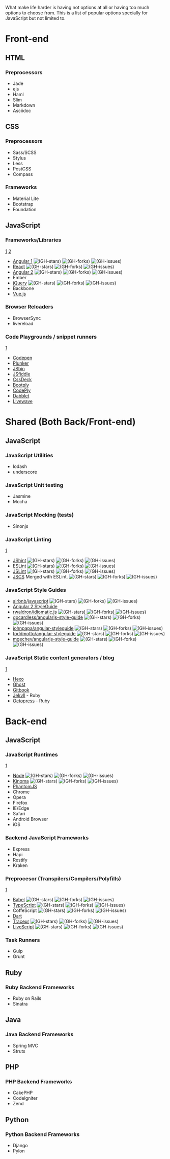 What make life harder is having not options at all or having too much options to choose from. 
This is a list of popular options specially for JavaScript but not limited to.

# Front-end

## HTML

### Preprocessors
 - Jade
 - ejs
 - Haml
 - Slim
 - Markdown
 - Asciidoc

## CSS

### Preprocessors
  - Sass/SCSS
  - Stylus
  - Less
  - PostCSS
  - Compass
  
### Frameworks
 - Material Lite
 - Bootstrap
 - Foundation

## JavaScript

### Frameworks/Libraries 
[1](http://jeffcarp.github.io/frontend-hyperpolyglot) [2](http://www.clock.co.uk/blog/javascript-frameworks-in-2016)

- [Angular 1](https://github.com/angular/angular.js) 
![(GH-stars)](https://img.shields.io/github/stars/angular/angular.js.svg?style=flat-square) ![(GH-forks)](https://img.shields.io/github/forks/angular/angular.js.svg?style=flat-square) ![(GH-issues)](https://img.shields.io/github/issues/angular/angular.js.svg?style=flat-square)
- [React](https://github.com/facebook/react) 
![(GH-stars)](https://img.shields.io/github/stars/facebook/react.svg?style=flat-square) ![(GH-forks)](https://img.shields.io/github/forks/facebook/react.svg?style=flat-square) ![(GH-issues)](https://img.shields.io/github/issues/facebook/react.svg?style=flat-square)
- [Angular 2](https://github.com/angular/angular) ![(GH-stars)](https://img.shields.io/github/stars/angular/angular.svg?style=flat-square) ![(GH-forks)](https://img.shields.io/github/forks/angular/angular.svg?style=flat-square) ![(GH-issues)](https://img.shields.io/github/issues/angular/angular.svg?style=flat-square)
- Ember
- [jQuery](https://github.com/jquery/jquery) 
![(GH-stars)](https://img.shields.io/github/stars/jquery/jquery.svg?style=flat-square) ![(GH-forks)](https://img.shields.io/github/forks/jquery/jquery.svg?style=flat-square) ![(GH-issues)](https://img.shields.io/github/issues/jquery/jquery.svg?style=flat-square)
- Backbone
- [Vue.js](https://github.com/vuejs/vue)


### Browser Reloaders
 - BrowserSync
 - livereload

### Code Playgrounds / snippet runners
 [1](https://www.sitepoint.com/7-code-playgrounds/)

 - [Codepen](http://codepen.io/)
 - [Plunker](https://plnkr.co/)
 - [JSbin](jsbin.com)
 - [JSfiddle](https://jsfiddle.net/)
 - [CssDeck](http://cssdeck.com/)
 - [Bootply](http://www.bootply.com)
 - [CodePly](http://www.codeply.com/) 
 - [Dabblet](http://dabblet.com/)
 - [Livewave](http://liveweave.com/)

# Shared (Both Back/Front-end)

## JavaScript

### JavaScript Utilities

- lodash
- underscore

### JavaScript Unit testing

- Jasmine
- Mocha

### JavaScript Mocking (tests)

- Sinonjs

### JavaScript Linting 
[1](https://www.sitepoint.com/comparison-javascript-linting-tools/)

 - [JShint](https://github.com/jshint/jshint) ![(GH-stars)](https://img.shields.io/github/stars/jshint/jshint.svg?style=flat-square) ![(GH-forks)](https://img.shields.io/github/forks/jshint/jshint.svg?style=flat-square) ![(GH-issues)](https://img.shields.io/github/issues/jshint/jshint.svg?style=flat-square)
 - [ESLint](https://github.com/eslint/eslint) ![(GH-stars)](https://img.shields.io/github/stars/eslint/eslint.svg?style=flat-square) ![(GH-forks)](https://img.shields.io/github/forks/eslint/eslint.svg?style=flat-square) ![(GH-issues)](https://img.shields.io/github/issues/eslint/eslint.svg?style=flat-square)
 - [JSLint](https://github.com/douglascrockford/JSLint) ![(GH-stars)](https://img.shields.io/github/stars/douglascrockford/JSLint.svg?style=flat-square) ![(GH-forks)](https://img.shields.io/github/forks/douglascrockford/JSLint.svg?style=flat-square) ![(GH-issues)](https://img.shields.io/github/issues/douglascrockford/JSLint.svg?style=flat-square)
 - [JSCS](https://github.com/jscs-dev/node-jscs) Merged with ESLint. ![(GH-stars)](https://img.shields.io/github/stars/jscs-dev/node-jscs.svg?style=flat-square) ![(GH-forks)](https://img.shields.io/github/forks/jscs-dev/node-jscs.svg?style=flat-square) ![(GH-issues)](https://img.shields.io/github/issues/jscs-dev/node-jscs.svg?style=flat-square)

### JavaScript Style Guides
 - [airbnb/javascript](https://github.com/airbnb/javascript) ![(GH-stars)](https://img.shields.io/github/stars/airbnb/javascript.svg?style=flat-square) ![(GH-forks)](https://img.shields.io/github/forks/airbnb/javascript.svg?style=flat-square) ![(GH-issues)](https://img.shields.io/github/issues/airbnb/javascript.svg?style=flat-square)
 - [Angular 2 StyleGuide](https://angular.io/styleguide) 
 - [rwaldron/idiomatic.js](https://github.com/rwaldron/idiomatic.js) ![(GH-stars)](https://img.shields.io/github/stars/rwaldron/idiomatic.js.svg?style=flat-square) ![(GH-forks)](https://img.shields.io/github/forks/rwaldron/idiomatic.js.svg?style=flat-square) ![(GH-issues)](https://img.shields.io/github/issues/rwaldron/idiomatic.js.svg?style=flat-square)
 - [gocardless/angularjs-style-guide](https://github.com/gocardless/angularjs-style-guide) ![(GH-stars)](https://img.shields.io/github/stars/gocardless/angularjs-style-guide.svg?style=flat-square) ![(GH-forks)](https://img.shields.io/github/forks/gocardless/angularjs-style-guide.svg?style=flat-square) ![(GH-issues)](https://img.shields.io/github/issues/gocardless/angularjs-style-guide.svg?style=flat-square)
 - [johnpapa/angular-styleguide](https://github.com/johnpapa/angular-styleguide) ![(GH-stars)](https://img.shields.io/github/stars/johnpapa/angular-styleguide.svg?style=flat-square) ![(GH-forks)](https://img.shields.io/github/forks/johnpapa/angular-styleguide.svg?style=flat-square) ![(GH-issues)](https://img.shields.io/github/issues/johnpapa/angular-styleguide.svg?style=flat-square)
 - [toddmotto/angular-styleguide](https://github.com/toddmotto/angular-styleguide) ![(GH-stars)](https://img.shields.io/github/stars/toddmotto/angular-styleguide.svg?style=flat-square) ![(GH-forks)](https://img.shields.io/github/forks/toddmotto/angular-styleguide.svg?style=flat-square) ![(GH-issues)](https://img.shields.io/github/issues/toddmotto/angular-styleguide.svg?style=flat-square)
 - [mgechev/angularjs-style-guide](https://github.com/mgechev/angularjs-style-guide) ![(GH-stars)](https://img.shields.io/github/stars/mgechev/angularjs-style-guide.svg?style=flat-square) ![(GH-forks)](https://img.shields.io/github/forks/mgechev/angularjs-style-guide.svg?style=flat-square) ![(GH-issues)](https://img.shields.io/github/issues/mgechev/angularjs-style-guide.svg?style=flat-square)

### JavaScript Static content generators / blog 
[1](http://www.staticgen.com/)


- [Hexo](https://hexo.io/)
- [Ghost](https://github.com/TryGhost/Ghost)
- [Gitbook](https://github.com/GitbookIO/gitbook)
- [Jekyll](https://github.com/jekyll/jekyll) - Ruby
- [Octopress](https://github.com/imathis/octopress) - Ruby


# Back-end 

## JavaScript

### JavaScript Runtimes 
[1](http://kangax.github.io/compat-table)

- [Node](https://github.com/nodejs/node) ![(GH-stars)](https://img.shields.io/github/stars/nodejs/node.svg?style=flat-square) ![(GH-forks)](https://img.shields.io/github/forks/nodejs/node.svg?style=flat-square) ![(GH-issues)](https://img.shields.io/github/issues/nodejs/node.svg?style=flat-square)
- [Kinoma](https://github.com/Kinoma/kinomajs) ![(GH-stars)](https://img.shields.io/github/stars/Kinoma/kinomajs.svg?style=flat-square) ![(GH-forks)](https://img.shields.io/github/forks/Kinoma/kinomajs.svg?style=flat-square) ![(GH-issues)](https://img.shields.io/github/issues/Kinoma/kinomajs.svg?style=flat-square)
- [PhantomJS](http://phantomjs.org/)
- Chrome
- Opera
- Firefox
- IE/Edge
- Safari
- Android Browser
- iOS

### Backend JavaScript Frameworks

- Express
- Hapi
- Restify
- Kraken

### Preprocesor (Transpilers/Compilers/Polyfills)
[1](http://kangax.github.io/compat-table)

- [Babel](https://github.com/babel/babel) ![(GH-stars)](https://img.shields.io/github/stars/babel/babel.svg?style=flat-square) ![(GH-forks)](https://img.shields.io/github/forks/babel/babel.svg?style=flat-square) ![(GH-issues)](https://img.shields.io/github/issues/babel/babel.svg?style=flat-square)
- [TypeScript](https://github.com/Microsoft/TypeScript) ![(GH-stars)](https://img.shields.io/github/stars/Microsoft/TypeScript.svg?style=flat-square) ![(GH-forks)](https://img.shields.io/github/forks/Microsoft/TypeScript.svg?style=flat-square) ![(GH-issues)](https://img.shields.io/github/issues/Microsoft/TypeScript.svg?style=flat-square)
- CoffeScript  ![(GH-stars)](https://img.shields.io/github/stars/jashkenas/coffeescript.svg?style=flat-square) ![(GH-forks)](https://img.shields.io/github/forks/jashkenas/coffeescript.svg?style=flat-square) ![(GH-issues)](https://img.shields.io/github/issues/jashkenas/coffeescript.svg?style=flat-square)
- [Dart](https://www.dartlang.org/)
- [Traceur](https://github.com/google/traceur-compiler) ![(GH-stars)](https://img.shields.io/github/stars/google/traceur-compiler.svg?style=flat-square) ![(GH-forks)](https://img.shields.io/github/forks/google/traceur-compiler.svg?style=flat-square) ![(GH-issues)](https://img.shields.io/github/issues/google/traceur-compiler.svg?style=flat-square)
- [LiveScript](https://github.com/gkz/LiveScript) ![(GH-stars)](https://img.shields.io/github/stars/gkz/LiveScript.svg?style=flat-square) ![(GH-forks)](https://img.shields.io/github/forks/gkz/LiveScript.svg?style=flat-square) ![(GH-issues)](https://img.shields.io/github/issues/gkz/LiveScript.svg?style=flat-square)

### Task Runners

- Gulp
- Grunt

## Ruby

### Ruby Backend Frameworks

- Ruby on Rails
- Sinatra

## Java

### Java Backend Frameworks

 - Spring MVC
 - Struts
 
## PHP

### PHP Backend Frameworks

 - CakePHP
 - CodeIgniter
 - Zend

## Python

### Python Backend Frameworks

 - Django
 - Pylon
